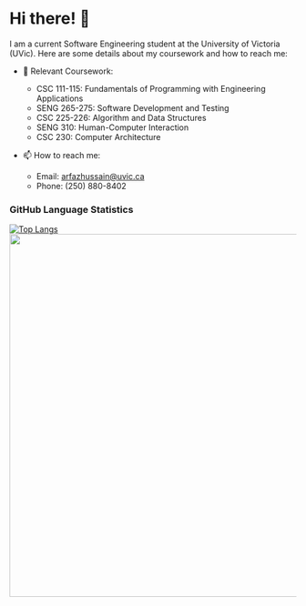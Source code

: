 # Hi there! 👋

I am a current Software Engineering student at the University of Victoria (UVic). Here are some details about my coursework and how to reach me:

- 🌱 Relevant Coursework:
  - CSC 111-115: Fundamentals of Programming with Engineering Applications
  - SENG 265-275: Software Development and Testing
  - CSC 225-226: Algorithm and Data Structures
  - SENG 310: Human-Computer Interaction
  - CSC 230: Computer Architecture

- 📫 How to reach me:
  - Email: arfazhussain@uvic.ca
  - Phone: (250) 880-8402

### GitHub Language Statistics
[![Top Langs](https://github-readme-stats-git-masterrstaa-rickstaa.vercel.app/api/top-langs/?username=arfazhxss)](https://github.com/anuraghazra/github-readme-stats)
<img src="https://github.com/arfazhxss/arfazhxss/assets/84450659/415df71e-d69e-431b-acf3-278dfead1e1f" width="850" height="637.5">

